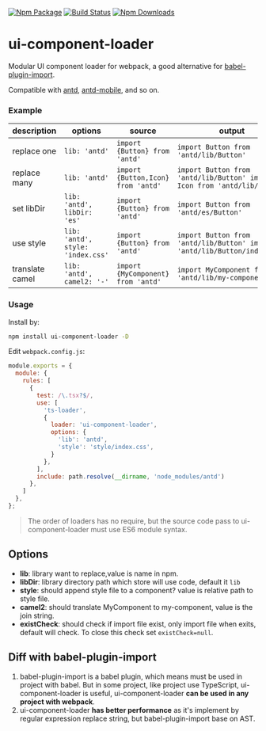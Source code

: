 [![Npm Package](https://img.shields.io/npm/v/ui-component-loader.svg?style=flat-square)](https://www.npmjs.com/package/ui-component-loader)
[![Build Status](https://img.shields.io/travis/gwuhaolin/ui-component-loader.svg?style=flat-square)](https://travis-ci.org/gwuhaolin/ui-component-loader)
[![Npm Downloads](http://img.shields.io/npm/dm/ui-component-loader.svg?style=flat-square)](https://www.npmjs.com/package/ui-component-loader)

# ui-component-loader
Modular UI component loader for webpack, a good alternative for [babel-plugin-import](https://github.com/ant-design/babel-plugin-import).

Compatible with [antd](https://github.com/ant-design/ant-design), [antd-mobile](https://github.com/ant-design/ant-design-mobile), and so on.

### Example

| description | options | source | output |
| --- | --- | --- | --- |
| replace one | `lib: 'antd'` | `import {Button} from 'antd'` | `import Button from 'antd/lib/Button'` |
| replace many | `lib: 'antd'` | `import {Button,Icon} from 'antd'` | `import Button from 'antd/lib/Button' import Icon from 'antd/lib/Icon'` |
| set libDir | `lib: 'antd', libDir: 'es'` | `import {Button} from 'antd'` | `import Button from 'antd/es/Button'` |
| use style | `lib: 'antd', style: 'index.css'` | `import {Button} from 'antd'` | `import Button from 'antd/lib/Button' import 'antd/lib/Button/index.css'` |
| translate camel | `lib: 'antd', camel2: '-'` | `import {MyComponent} from 'antd'` | `import MyComponent from 'antd/lib/my-component'` |

  
### Usage
Install by:
```bash
npm install ui-component-loader -D
```

Edit `webpack.config.js`:
```js
module.exports = {
  module: {
    rules: [
      {
        test: /\.tsx?$/,
        use: [
          'ts-loader',
          {
            loader: 'ui-component-loader',
            options: {
              'lib': 'antd',
              'style': 'style/index.css',
            }
          },
        ],
        include: path.resolve(__dirname, 'node_modules/antd')
      },
    ]
  },
};
```
> The order of loaders has no require, but the source code pass to ui-component-loader must use ES6 module syntax.

## Options
- **lib**: library want to replace,value is name in npm.
- **libDir**: library directory path which store will use code, default it `lib`  
- **style**: should append style file to a component? value is relative path to style file.
- **camel2**: should translate MyComponent to my-component, value is the join string.
- **existCheck**: should check if import file exist, only import file when exits, default will check. To close this check set `existCheck=null`.

## Diff with babel-plugin-import
1. babel-plugin-import is a babel plugin, which means must be used in project with babel.
But in some project, like project use TypeScript, ui-component-loader is useful,
ui-component-loader **can be used in any project with webpack**.
2. ui-component-loader **has better performance** as it's implement by regular expression replace string, but babel-plugin-import base on AST.
 